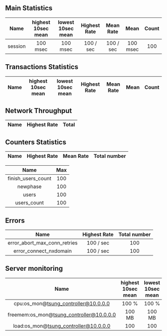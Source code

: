 ## Main Statistics
|Name|highest 10sec mean|lowest 10sec mean|Highest Rate|Mean Rate|Mean|Count|
|:-:|:-:|:-:|:-:|:-:|:-:|:-:|
|session|100 msec|100 msec|100 / sec|100 / sec|100 msec|100|

## Transactions Statistics
|Name|highest 10sec mean|lowest 10sec mean|Highest Rate|Mean Rate|Mean|Count|
|:-:|:-:|:-:|:-:|:-:|:-:|:-:|

## Network Throughput
|Name|Highest Rate|Total|
|:-:|:-:|:-:|

## Counters Statistics
|Name|Highest Rate|Mean Rate|Total number|
|:-:|:-:|:-:|:-:|

|Name|Max|
|:-:|:-:|
|finish_users_count|100|
|newphase|100|
|users|100|
|users_count|100|

## Errors
|Name|Highest Rate|Total number|
|:-:|:-:|:-:|
|error_abort_max_conn_retries|100 / sec|100|
|error_connect_nxdomain|100 / sec|100|

## Server monitoring
|Name|highest 10sec  mean|lowest 10sec mean|
|:-:|:-:|:-:|
|cpu:os_mon@tsung_controller@10.0.0.0|100 %|100 %|
|freemem:os_mon@tsung_controller@10.0.0.0|100 MB|100 MB|
|load:os_mon@tsung_controller@10.0.0.0|100|100|


